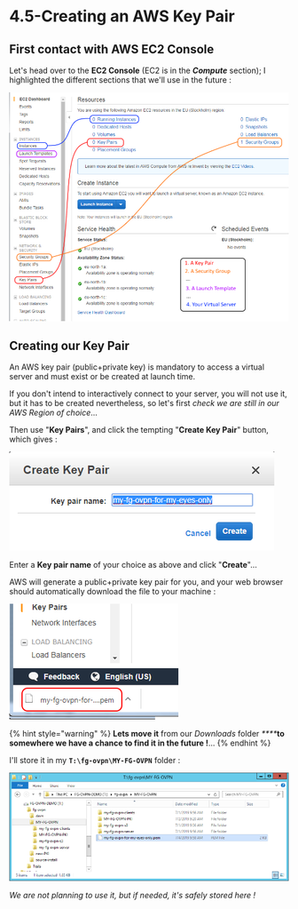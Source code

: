# 4.5-Creating an AWS Key Pair

## First contact with AWS EC2 Console

Let's head over to the **EC2 Console** \(EC2 is in the _**Compute**_ section\); I highlighted the different sections that we'll use in the future :

![](../.gitbook/assets/image.png)

## Creating our Key Pair

An AWS key pair \(public+private key\) is mandatory to access a virtual server and must exist or be created at launch time.

If you don't intend to interactively connect to your server, you will not use it, but it has to be created nevertheless, so let's first _check we are still in our AWS Region of choice_...

Then use "**Key Pairs**", and click the tempting "**Create Key Pair**" button, which gives :

![](../.gitbook/assets/image%20%28180%29.png)

Enter a **Key pair name** of your choice as above and click "**Create**"...

AWS will generate a public+private key pair for you, and your web browser should automatically download the file to your machine :

![](../.gitbook/assets/image%20%289%29.png)

{% hint style="warning" %}
**Lets move it** from our _Downloads_ folder _****_**to somewhere we have a chance to find it in the future !**...
{% endhint %}

I'll store it in my **`T:\fg-ovpn\MY-FG-OVPN`** folder :

![Keeping our AWS key pair safe](../.gitbook/assets/image%20%2838%29.png)

_We are not planning to use it, but if needed, it's safely stored here !_



